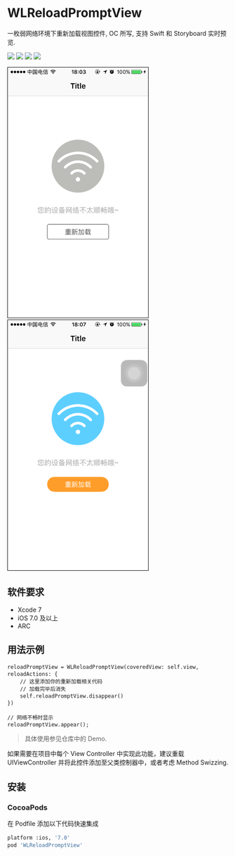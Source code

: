 # WLReloadPromptView
一枚弱网络环境下重新加载视图控件, OC 所写, 支持 Swift 和 Storyboard 实时预览.

![](https://img.shields.io/badge/License-MIT-0099ff.svg)
![](https://img.shields.io/badge/Platform-iOS-ff6600.svg)
![](https://img.shields.io/badge/Language-OC-ff69b4.svg)
![](https://img.shields.io/badge/Xcode-7-5cde45.svg)

<img src="images/1.PNG" width="320" style="border:1px solid black" />
<img src="images/2.PNG" width="320" style="border:1px solid black" />


## 软件要求

* Xcode 7
* iOS 7.0 及以上
* ARC


## 用法示例

```objc
reloadPromptView = WLReloadPromptView(coveredView: self.view, reloadActions: {
    // 这里添加你的重新加载相关代码
    // 加载完毕后消失
    self.reloadPromptView.disappear()
})

// 网络不畅时显示
reloadPromptView.appear();
```
> 具体使用参见仓库中的 Demo.

如果需要在项目中每个 View Controller 中实现此功能，建议重载 UIViewController 并将此控件添加至父类控制器中，或者考虑 Method Swizzing.


## 安装

### CocoaPods

在 Podfile 添加以下代码快速集成

```bash
platform :ios, '7.0'
pod 'WLReloadPromptView'
```
